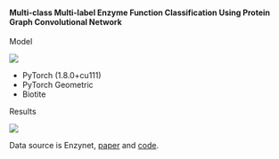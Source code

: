 #### Multi-class Multi-label Enzyme Function Classification Using Protein Graph Convolutional Network


Model

<img src="https://github.com/mhlee216/EC_number_Prediction_PGCN/blob/main/model.png">

- PyTorch (1.8.0+cu111)
- PyTorch Geometric
- Biotite

Results

<img src="https://github.com/mhlee216/EC_number_Prediction_PGCN/blob/main/results.png">


Data source is Enzynet, <a href="https://peerj.com/articles/4750/">paper</a> and <a href="https://github.com/shervinea/enzynet">code</a>.
